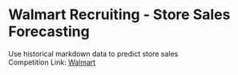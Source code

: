 # Walmart Recruiting - Store Sales Forecasting

Use historical markdown data to predict store sales     
Competition Link: [Walmart](https://www.kaggle.com/c/walmart-recruiting-store-sales-forecasting)